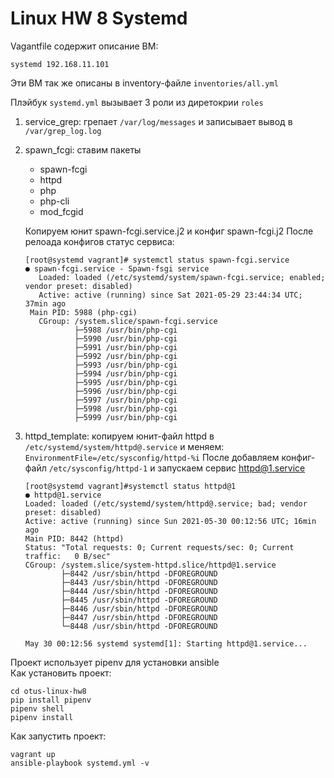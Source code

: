 # Linux HW 8 Systemd

Vagantfile содержит описание ВМ:  

`systemd 192.168.11.101`

Эти ВМ так же описаны в inventory-файле `inventories/all.yml`  

Плэйбук `systemd.yml` вызывает 3 роли из диретокрии `roles`

1. service_grep: грепает `/var/log/messages` и записывает вывод в `/var/grep_log.log`

2. spawn_fcgi: ставим пакеты 
    - spawn-fcgi
    - httpd
    - php
    - php-cli
    - mod_fcgid  

   Копируем юнит spawn-fcgi.service.j2 и конфиг spawn-fcgi.j2
   После релоада конфигов статус сервиса:

   ```
   [root@systemd vagrant]# systemctl status spawn-fcgi.service 
   ● spawn-fcgi.service - Spawn-fsgi service
      Loaded: loaded (/etc/systemd/system/spawn-fcgi.service; enabled; vendor preset: disabled)
      Active: active (running) since Sat 2021-05-29 23:44:34 UTC; 37min ago
    Main PID: 5988 (php-cgi)
      CGroup: /system.slice/spawn-fcgi.service
              ├─5988 /usr/bin/php-cgi
              ├─5990 /usr/bin/php-cgi
              ├─5991 /usr/bin/php-cgi
              ├─5992 /usr/bin/php-cgi
              ├─5993 /usr/bin/php-cgi
              ├─5994 /usr/bin/php-cgi
              ├─5995 /usr/bin/php-cgi
              ├─5996 /usr/bin/php-cgi
              ├─5997 /usr/bin/php-cgi
              ├─5998 /usr/bin/php-cgi
              ├─5999 /usr/bin/php-cgi
   ```

3. httpd_template: копируем юнит-файл httpd в `/etc/systemd/system/httpd@.service` и меняем:
   `EnvironmentFile=/etc/sysconfig/httpd-%i`
   После добавляем конфиг-файл `/etc/sysconfig/httpd-1` и запускаем сервис httpd@1.service
   ```
   [root@systemd vagrant]#systemctl status httpd@1
   ● httpd@1.service
   Loaded: loaded (/etc/systemd/system/httpd@.service; bad; vendor preset: disabled)
   Active: active (running) since Sun 2021-05-30 00:12:56 UTC; 16min ago
   Main PID: 8442 (httpd)
   Status: "Total requests: 0; Current requests/sec: 0; Current traffic:   0 B/sec"
   CGroup: /system.slice/system-httpd.slice/httpd@1.service
           ├─8442 /usr/sbin/httpd -DFOREGROUND
           ├─8443 /usr/sbin/httpd -DFOREGROUND
           ├─8444 /usr/sbin/httpd -DFOREGROUND
           ├─8445 /usr/sbin/httpd -DFOREGROUND
           ├─8446 /usr/sbin/httpd -DFOREGROUND
           ├─8447 /usr/sbin/httpd -DFOREGROUND
           └─8448 /usr/sbin/httpd -DFOREGROUND

   May 30 00:12:56 systemd systemd[1]: Starting httpd@1.service...
   ``` 
Проект использует pipenv для установки ansible  
Как установить проект:  

```
cd otus-linux-hw8
pip install pipenv
pipenv shell
pipenv install
```

Как запустить проект:
```
vagrant up
ansible-playbook systemd.yml -v
```
